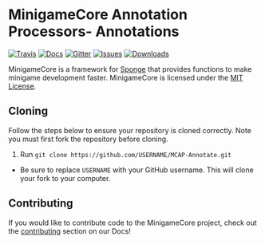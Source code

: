 # MinigameCore Annotation Processors- Annotations
[![Travis]](https://travis-ci.org/kinggoesgaming/MCAP-Annotate)
[![Docs]](http://minigamecore.github.io/Docs)
[![Gitter]](https://gitter.im/MinigameCore/MinigameCore)
[![Issues]](http://www.github.com/kinggoesgaming/MCAP-Annotate/issues/)
[![Downloads]](http://www.github.com/kinggoesgaming/MCAP-Annotate/releases/)

MinigameCore is a framework for [Sponge](https://www.spongepowered.org/) that provides functions to make minigame
development faster. MinigameCore is licensed under the [MIT License](https://tldrlegal.com/license/mit-license).

## Cloning

Follow the steps below to ensure your repository is cloned correctly. Note you must first fork the repository before
cloning.

1. Run `git clone https://github.com/USERNAME/MCAP-Annotate.git`
 - Be sure to replace `USERNAME` with your GitHub username. This will clone your fork to your computer.

## Contributing

If you would like to contribute code to the MinigameCore project, check out the
[contributing](http://minigamecore.github.io/Docs/contributing.html) section on our Docs!

[Issues]: https://img.shields.io/github/issues/kinggoesgaming/MCAP-Annotate.svg?style=flat-square
[Downloads]: https://img.shields.io/github/downloads/kinggoesgaming/MCAP-Annotate/total.svg?style=flat-square
[Gitter]: https://img.shields.io/badge/chat-on_gitter-3F51B5.svg?style=flat-square
[Travis]: https://img.shields.io/travis/kinggoesgaming/MCAP-Annotate/master.svg?style=flat-square
[Docs]: https://img.shields.io/badge/Official-Docs-2196F3.svg?style=flat-square
